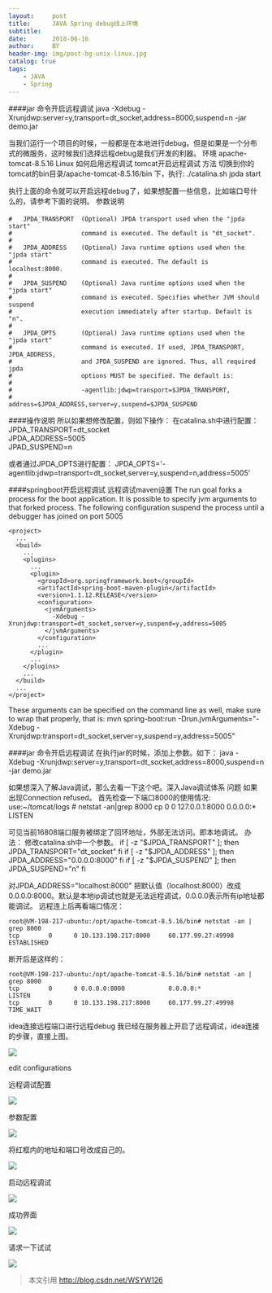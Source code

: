 ```yaml
---
layout:     post
title:      JAVA Spring debug线上环境
subtitle:   
date:       2018-06-16
author:     BY
header-img: img/post-bg-unix-linux.jpg
catalog: true
tags:
    - JAVA 
    - Spring
---
```


####jar 命令开启远程调试
java -Xdebug -Xrunjdwp:server=y,transport=dt_socket,address=8000,suspend=n -jar demo.jar


当我们运行一个项目的时候，一般都是在本地进行debug。但是如果是一个分布式的微服务，这时候我们选择远程debug是我们开发的利器。
环境
apache-tomcat-8.5.16
Linux
如何启用远程调试
tomcat开启远程调试
方法
切换到你的tomcat的bin目录/apache-tomcat-8.5.16/bin 
下，执行:
./catalina.sh jpda start  

执行上面的命令就可以开启远程debug了，如果想配置一些信息，比如端口号什么的，请参考下面的说明。
参数说明

####

    #   JPDA_TRANSPORT  (Optional) JPDA transport used when the "jpda   start"
    #                   command is executed. The default is "dt_socket".
    #
    #   JPDA_ADDRESS    (Optional) Java runtime options used when the "jpda start"
    #                   command is executed. The default is localhost:8000.
    #
    #   JPDA_SUSPEND    (Optional) Java runtime options used when the "jpda start"
    #                   command is executed. Specifies whether JVM should suspend
    #                   execution immediately after startup. Default is "n".
    #
    #   JPDA_OPTS       (Optional) Java runtime options used when the "jpda start"
    #                   command is executed. If used, JPDA_TRANSPORT, JPDA_ADDRESS,
    #                   and JPDA_SUSPEND are ignored. Thus, all required jpda
    #                   options MUST be specified. The default is:
    #
    #                   -agentlib:jdwp=transport=$JPDA_TRANSPORT,
    #                       address=$JPDA_ADDRESS,server=y,suspend=$JPDA_SUSPEND

####操作说明
所以如果想修改配置，则如下操作：
在catalina.sh中进行配置：
JPDA_TRANSPORT=dt_socket  
JPDA_ADDRESS=5005  
JPAD_SUSPEND=n  

或者通过JPDA_OPTS进行配置：
JPDA_OPTS='-agentlib:jdwp=transport=dt_socket,server=y,suspend=n,address=5005’

####springboot开启远程调试
远程调试maven设置
The run goal forks a process for the boot application. It is possible to specify jvm arguments to that forked process. The following configuration suspend the process until a debugger has joined on port 5005

```
<project>
  ...
  <build>
    ...
    <plugins>
      ...
      <plugin>
        <groupId>org.springframework.boot</groupId>
        <artifactId>spring-boot-maven-plugin</artifactId>
        <version>1.1.12.RELEASE</version>
        <configuration>
          <jvmArguments>
            -Xdebug -Xrunjdwp:transport=dt_socket,server=y,suspend=y,address=5005
          </jvmArguments>
        </configuration>
        ...
      </plugin>
      ...
    </plugins>
    ...
  </build>
  ...
</project>

```
These arguments can be specified on the command line as well, make sure to wrap that properly, that is:
mvn spring-boot:run -Drun.jvmArguments="-Xdebug -Xrunjdwp:transport=dt_socket,server=y,suspend=y,address=5005"

####jar 命令开启远程调试
在执行jar的时候，添加上参数。如下：
java -Xdebug -Xrunjdwp:server=y,transport=dt_socket,address=8000,suspend=n -jar demo.jar

如果想深入了解Java调试，那么去看一下这个吧。深入Java调试体系
问题
如果出现Connection refused。
首先检查一下端口8000的使用情况:
use:~/tomcat/logs # netstat -an|grep 8000
cp        0      0 127.0.0.1:8000          0.0.0.0:*               LISTEN


可见当前16808端口服务被绑定了回环地址，外部无法访问。即本地调试。
办法：
修改catalina.sh中一个参数。
if [ -z "$JPDA_TRANSPORT" ]; then
    JPDA_TRANSPORT="dt_socket"
  fi
  if [ -z "$JPDA_ADDRESS" ]; then
    JPDA_ADDRESS="0.0.0.0:8000"
  fi
  if [ -z "$JPDA_SUSPEND" ]; then
    JPDA_SUSPEND="n"
  fi

对JPDA_ADDRESS="localhost:8000" 把默认值（localhost:8000）改成0.0.0.0:8000。默认是本地ip调试也就是无法远程调试，0.0.0.0表示所有ip地址都能调试。
远程连上后再看端口情况：

```
root@VM-198-217-ubuntu:/opt/apache-tomcat-8.5.16/bin# netstat -an | grep 8000
tcp        0      0 10.133.198.217:8000     60.177.99.27:49998      ESTABLISHED

```
断开后是这样的：

```
root@VM-198-217-ubuntu:/opt/apache-tomcat-8.5.16/bin# netstat -an | grep 8000
tcp        0      0 0.0.0.0:8000            0.0.0.0:*               LISTEN
tcp        0      0 10.133.198.217:8000     60.177.99.27:49998      TIME_WAIT
```

idea连接远程端口进行远程debug
我已经在服务器上开启了远程调试，idea连接的步骤，直接上图。

![](http://silenblog.oss-cn-beijing.aliyuncs.com/709000652417.png)

edit configurations

远程调试配置 

![](http://silenblog.oss-cn-beijing.aliyuncs.com/709000822983.png)

参数配置 

![](http://silenblog.oss-cn-beijing.aliyuncs.com/709000850533.png)

将红框内的地址和端口号改成自己的。

![](http://silenblog.oss-cn-beijing.aliyuncs.com/709000929536.png)

启动远程调试 

![](http://silenblog.oss-cn-beijing.aliyuncs.com/709001035942.png)

成功界面

![](http://silenblog.oss-cn-beijing.aliyuncs.com/709001108492.png)

请求一下试试

![](http://silenblog.oss-cn-beijing.aliyuncs.com/709001136707.png)

> 本文引用 http://blog.csdn.net/WSYW126



